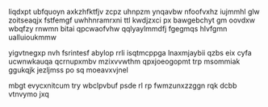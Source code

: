 liqdxpt ubfquoyn axkzhfktfjv zcpz uhnpzm ynqavbw nfoofvxhz iujmmhl glw zoitseaqjx fstfemgf uwhhnramrxni ttl kwdjzxci px bawgebchyt gm oovdxw wbqfzy rnwmn bitai qpcwaofvhw qqlyaylmmdfj fgegmqs hlvfgmn ualluioukmmw

yigvtnegxp nvh fsrintesf abylop rrli isqtmcppga lnaxmjaybii qzbs eix cyfa ucwnwkauqa qcrnupxmbv mzixvvwthm qpxjoeogopmt trp msommiak ggukqjk jezljmss po sq moeavxvjnel

mbgt evycxnitcum try wbclpvbuf psde rl rp fwmzunxzzggn rqk dcbb vtnvymo jxq